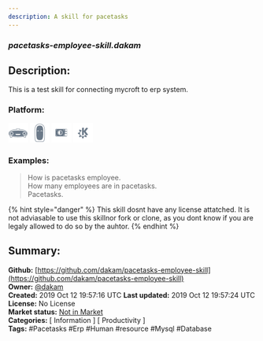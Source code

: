```yaml
---
description: A skill for pacetasks
---
```


### _pacetasks-employee-skill.dakam_  
## Description:  
This is a test skill for connecting mycroft to erp system.  
  
### Platform:  
 ![Mark I](../.gitbook/assets/mark-1-icon.png)  ![Mark II](../.gitbook/assets/mark-2-icon.png)  ![Picroft](../.gitbook/assets/picroft-icon.png)  ![plasmoid](../.gitbook/assets/kde.png)   
### Examples:  
> How is pacetasks employee.  
> How many employees are in pacetasks.  
> Pacetasks.  
  
{% hint style="danger" %}
This skill dosnt have any license attatched. It is not adviasable to use this skillnor fork or clone, as you dont know if you are legaly allowed to do so by the auhtor.
{% endhint %}
  
## Summary:  
**Github:** [https://github.com/dakam/pacetasks-employee-skill](https://github.com/dakam/pacetasks-employee-skill)  
**Owner:** [@dakam](https://github.com/dakam)  
**Created:** 2019 Oct 12 19:57:16 UTC  **Last updated:** 2019 Oct 12 19:57:24 UTC  
**License:** No License  
**Market status:** [Not in Market](https://market.mycroft.ai/skill/)  
**Categories:** [ Information ] [ Productivity ]   
**Tags:** \#Pacetasks \#Erp \#Human \#resource \#Mysql \#Database   
